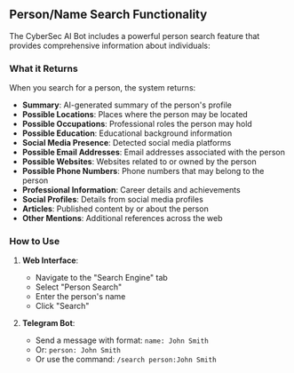 ## Person/Name Search Functionality

The CyberSec AI Bot includes a powerful person search feature that provides comprehensive information about individuals:

### What it Returns

When you search for a person, the system returns:

- **Summary**: AI-generated summary of the person's profile
- **Possible Locations**: Places where the person may be located
- **Possible Occupations**: Professional roles the person may hold
- **Possible Education**: Educational background information
- **Social Media Presence**: Detected social media platforms
- **Possible Email Addresses**: Email addresses associated with the person
- **Possible Websites**: Websites related to or owned by the person
- **Possible Phone Numbers**: Phone numbers that may belong to the person
- **Professional Information**: Career details and achievements
- **Social Profiles**: Details from social media profiles
- **Articles**: Published content by or about the person
- **Other Mentions**: Additional references across the web

### How to Use

1. **Web Interface**:
   - Navigate to the "Search Engine" tab
   - Select "Person Search"
   - Enter the person's name
   - Click "Search"

2. **Telegram Bot**:
   - Send a message with format: `name: John Smith`
   - Or: `person: John Smith`
   - Or use the command: `/search person:John Smith`